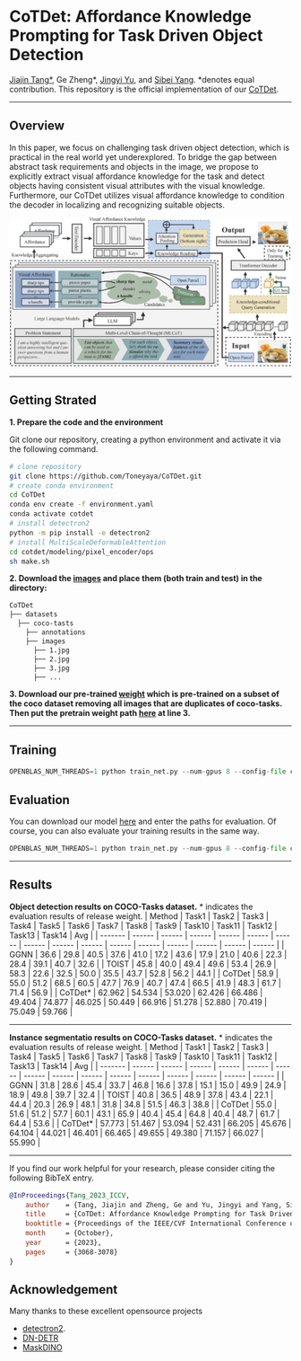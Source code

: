 CoTDet: Affordance Knowledge Prompting for Task Driven Object Detection
========

[Jiajin Tang*](https://toneyaya.github.io/), Ge Zheng*, [Jingyi Yu](https://vic.shanghaitech.edu.cn/vrvc/en/people), and [Sibei Yang](https://faculty.sist.shanghaitech.edu.cn/yangsibei/). *denotes equal contribution. This repository is the official implementation of our [CoTDet](https://arxiv.org/abs/2309.01093).

***

## Overview
In this paper, we focus on challenging task driven object detection, which is practical in the real world yet underexplored. To bridge the gap between abstract task requirements and objects in the image, we propose to explicitly extract visual affordance knowledge for the task and detect objects having consistent visual attributes with the visual knowledge. Furthermore, our CoTDet utilizes visual affordance knowledge to condition the decoder in localizing and recognizing suitable objects.


![avatar](details/framework.png)


***


## Getting Strated
**1. Prepare the code and the environment**

Git clone our repository, creating a python environment and activate it via the following command.
``` bash
# clone repository
git clone https://github.com/Toneyaya/CoTDet.git
# create conda environment
cd CoTDet
conda env create -f environment.yaml
conda activate cotdet
# install detectron2 
python -m pip install -e detectron2
# install MultiScaleDeformableAttention
cd cotdet/modeling/pixel_encoder/ops
sh make.sh
```
**2. Download the [images](https://github.com/coco-tasks/dataset?tab=readme-ov-file#image-lists) and place them (both train and test) in the directory:**
```
CoTDet
├── datasets
  ├── coco-tasts
    ├── annotations
    ├── images
      ├── 1.jpg
      ├── 2.jpg
      ├── 3.jpg
      ├── ...
```
**3. Download our pre-trained [weight](https://drive.google.com/file/d/1gbLC1obJg9rYFwdTquwLiRJb22nj9nuQ/view?usp=sharing) which is pre-trained on a subset of the coco dataset removing all images that are duplicates of coco-tasks. Then put the pretrain weight path [here](configs/COCOTASK_R101.yaml#3) at line 3.**
***
## Training

```python
OPENBLAS_NUM_THREADS=1 python train_net.py --num-gpus 8 --config-file configs/COCOTASK_R101.yaml
```

## Evaluation
You can download our model [here](https://drive.google.com/file/d/16mlb35W94smyPYMcAv2LhEaLXRCEsWJn/view?usp=sharing) and enter the paths for evaluation. Of course, you can also evaluate your training results in the same way.
```python
OPENBLAS_NUM_THREADS=1 python train_net.py --num-gpus 8 --config-file configs/COCOTASK_R101.yaml --eval-only MODEL.WEIGHTS ckpt_path
```
***
## Results
**Object detection results on COCO-Tasks dataset.** \* indicates the evaluation results of release weight.
| Method  | Task1  | Task2  | Task3  | Task4  | Task5  | Task6  | Task7  | Task8  | Task9  | Task10 | Task11 | Task12 | Task13 | Task14 | Avg    |
| ------- | ------ | ------ | ------ | ------ | ------ | ------ | ------ | ------ | ------ | ------ | ------ | ------ | ------ | ------ | ------ |
| GGNN    | 36.6   | 29.8   | 40.5   | 37.6   | 41.0   | 17.2   | 43.6   | 17.9   | 21.0   | 40.6   | 22.3   | 28.4   | 39.1   | 40.7   | 32.6   |
| TOIST   | 45.8   | 40.0   | 49.4   | 49.6   | 53.4   | 26.9   | 58.3   | 22.6   | 32.5   | 50.0   | 35.5   | 43.7   | 52.8   | 56.2   | 44.1   |
| CoTDet  | 58.9   | 55.0   | 51.2   | 68.5   | 60.5   | 47.7   | 76.9   | 40.7   | 47.4   | 66.5   | 41.9   | 48.3   | 61.7   | 71.4   | 56.9   |
| CoTDet* | 62.962 | 54.534 | 53.020 | 62.426 | 66.486 | 49.404 | 74.877 | 46.025 | 50.449 | 66.916 | 51.278 | 52.880 | 70.419 | 75.049 | 59.766 |

***

**Instance segmentatio results on COCO-Tasks dataset.** \* indicates the evaluation results of release weight.
| Method  | Task1  | Task2  | Task3  | Task4  | Task5  | Task6  | Task7  | Task8  | Task9  | Task10 | Task11 | Task12 | Task13 | Task14 | Avg    |
| ------- | ------ | ------ | ------ | ------ | ------ | ------ | ------ | ------ | ------ | ------ | ------ | ------ | ------ | ------ | ------ |
| GGNN    | 31.8   | 28.6   | 45.4   | 33.7   | 46.8   | 16.6   | 37.8   | 15.1   | 15.0   | 49.9   | 24.9   | 18.9   | 49.8   | 39.7   | 32.4   |
| TOIST   | 40.8   | 36.5   | 48.9   | 37.8   | 43.4   | 22.1   | 44.4   | 20.3   | 26.9   | 48.1   | 31.8   | 34.8   | 51.5   | 46.3   | 38.8   |
| CoTDet  | 55.0   | 51.6   | 51.2   | 57.7   | 60.1   | 43.1   | 65.9   | 40.4   | 45.4   | 64.8   | 40.4   | 48.7   | 61.7   | 64.4   | 53.6   |
| CoTDet* | 57.773 | 51.467 | 53.094 | 52.431 | 66.205 | 45.676 | 64.104 | 44.021 | 46.401 | 66.465 | 49.655 | 49.380 | 71.157 | 66.027 | 55.990 |

***
If you find our work helpful for your research, please consider citing the following BibTeX entry.

```BibTeX
@InProceedings{Tang_2023_ICCV,
    author    = {Tang, Jiajin and Zheng, Ge and Yu, Jingyi and Yang, Sibei},
    title     = {CoTDet: Affordance Knowledge Prompting for Task Driven Object Detection},
    booktitle = {Proceedings of the IEEE/CVF International Conference on Computer Vision (ICCV)},
    month     = {October},
    year      = {2023},
    pages     = {3068-3078}
}
```

## Acknowledgement

Many thanks to these excellent opensource projects 
* [detectron2](https://github.com/facebookresearch/detectron2).
* [DN-DETR](https://github.com/IDEA-Research/DN-DETR)
* [MaskDINO](https://github.com/IDEA-Research/MaskDINO)

